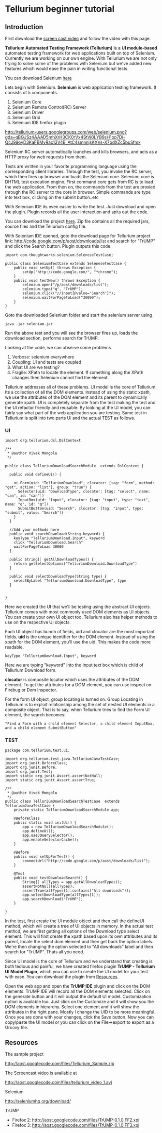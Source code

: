 

# Tellurium beginner tutorial #

## Introduction ##

First download the [screen cast video](TelluriumVideo1#Resources.md)  and follow the video with this page.

**Tellurium Automated Testing Framework (Tellurium)** is a **UI module-based** automated testing framework for web applications built on top of Selenium. Currently we are working on our own engine. With Tellurium we are not only trying to solve some of the problems with Selenium but we've added new features which would ease the pain in writing functional tests.

You can download Selenium [here](http://seleniumhq.org/download/)

Lets begin with Selenium. **Selenium** is web application testing framework. It consists of 5 components.

  1. Selenium Core
  1. Selenium Remote Control(RC) Server
  1. Selenium Driver
  1. Selenium Grid
  1. Selenium IDE firefox plugin

http://tellurium-users.googlegroups.com/web/selenium.png?gda=qBGJSz4AAAD5mhXrH3CK0rVx4StVj0LYB9sH1op7Di-QcJ99oyD3KaFBMvRac13V4B_AtC4smnnjsKXVs-X7bdXZc5buSfmx

Selenium RC server automatically launches and kills browsers, and acts as a HTTP proxy for web requests from them.

Tests are written in your favorite programming language using the corresponding client libraries. Through the test, you invoke the RC server, which then fires up browser and loads the Selenium core. Selenium core is DHTML test execution engine. First command core gets from RC is to load the web application. From then on, the commands from the test are proxied through the RC server to the core in browser. Simple commands are type into text box, clicking on the submit button..etc

With Selenium IDE its even easier to write the test. Just download and open the plugin. Plugin records all the user interaction and spits out the code.

You can download the project [here](http://aost.googlecode.com/files/Tellurium_Sample.zip). Zip file contains all the required jars, source files and the Tellurium config file.

With Selenium IDE opened, goto the download page for Tellurium project
link: http://code.google.com/p/aost/downloads/list
and search for "TrUMP" and click the Search button. Plugin outputs this code.

```
import com.thoughtworks.selenium.SeleneseTestCase;

public class SeleniumTestCase extends SeleneseTestCase {
	public void setUp() throws Exception {
		setUp("http://code.google.com/", "*chrome");
	}
	public void testNew() throws Exception {
		selenium.open("/p/aost/downloads/list");
		selenium.type("q", "TrUMP");
		selenium.click("//input[@value='Search']");
		selenium.waitForPageToLoad("30000");
	}
}
```

Goto the downloaded Selenium folder and start the selenium server using
```
java -jar selenium.jar
```

Run the above test and you will see the browser fires up, loads the download section, performs search for TrUMP.


Looking at the code, we can observe some problems
  1. Verbose: selenium everywhere
  1. Coupling: UI and tests are coupled
  1. What UI are we testing?
  1. Fragile: XPath to locate the element. If something along the XPath changes then Selenium cannot find the element.

Tellurium addresses all of these problems. UI model is the core of Tellurium. Its a collection of all the DOM elements. Instead of using the static xpath, we use the attributes of the DOM element and its parent to dynamically generate xpath. UI is completely separate from the test making the test and the UI refactor friendly and reusable. By looking at the UI model, you can fairly say what part of the web application you are testing. Same test in Tellurium is split into two parts UI and the actual TEST as follows.

### UI ###

```
import org.tellurium.dsl.DslContext

/**
 * @author Vivek Mongolu
 */

public class TelluriumDownloadSearchModule  extends DslContext {

  public void defineUi() {

    ui.Form(uid: "TelluriumDownload", clocator: [tag: "form", method: "get", action: "list"], group: "true") {
      Selector(uid: "DownloadType", clocator: [tag: "select", name: "can", id: "can"])
      InputBox(uid: "Input", clocator: [tag: "input", type: "text", name: "q", id: "q"])
      SubmitButton(uid: "Search", clocator: [tag: "input", type: "submit", value: "Search"])
    }
  }

  //Add your methods here
  public void searchDownload(String keyword) {
    keyType "TelluriumDownload.Input", keyword
    click "TelluriumDownload.Search"
    waitForPageToLoad 30000
  }

  public String[] getAllDownloadTypes() {
    return getSelectOptions("TelluriumDownload.DownloadType")
  }

  public void selectDownloadType(String type) {
    selectByLabel "TelluriumDownload.DownloadType", type
  }


}
```

Here we created the UI that we'll be testing using the abstract UI objects.  Tellurium comes with most commonly used DOM elements as UI objects. You can create your own UI object too. Tellurium also has helper methods to use on the respective UI objects.

Each UI object has bunch of fields, uid and clocator are the most important fields.
**uid** is the unique identifier for the DOM element. Instead of using the xpath for the DOM element, you'll use the uid. This makes the code more readable.

```
keyType "TelluriumDownload.Input", keyword
```

Here we are typing "keyword" into the Input text box which is child of Tellurium Download form.

**clocator** is composite locator which uses the attributes of the DOM element. To get the attributes for a DOM element, you can use inspect on Firebug or Dom Inspector.

For the form UI object, group locating is turned on. Group Locating in Tellurium is to exploit relationship among the set of nested UI elements in a composite object. That is to say, when Tellurium tries to find the Form UI element, the search becomes:

```
"Find a Form with a child element Selector, a child element InputBox, and a child element SubmitButton"
```


### TEST ###

```
package com.tellurium.test.ui;

import org.tellurium.test.java.TelluriumJavaTestCase;
import org.junit.BeforeClass;
import org.junit.Before;
import org.junit.Test;
import static org.junit.Assert.assertNotNull;
import static org.junit.Assert.assertTrue;

/**
 * @author Vivek Mongolu
 */
public class TelluriumDownloadSearchTestCase  extends TelluriumJavaTestCase {
    private static TelluriumDownloadSearchModule app;

    @BeforeClass
    public static void initUi() {
        app = new TelluriumDownloadSearchModule();
        app.defineUi();
        app.useJQuerySelector();
        app.enableSelectorCache();
    }

    @Before
    public void setUpForTest() {
        connectUrl("http://code.google.com/p/aost/downloads/list");
    }

    @Test
    public void testDownloadSearch() {
        String[] allTypes = app.getAllDownloadTypes();
        assertNotNull(allTypes);
        assertTrue(allTypes[1].contains("All downloads"));
        app.selectDownloadType(allTypes[1]);
        app.searchDownload("TrUMP");
    }

}
```

In the test, first create the UI module object and then call the defineUI method, which will create a tree of UI objects in memory.
In the actual test method, we are first getting all options of the Download type select element. This will first create the xpath based upon its own attributes and its parent, locate the select dom element and then get back the option labels. We're then changing the option selected to "All downloads" label and then search for "TrUMP". Thats all you need.

Since UI model is the core of Tellurium and we understand that creating is both tedious and painful, we have created firefox plugin **TrUMP - Tellurium UI Model Plugin**, which you can use to create the UI model for your test with ease. You can download the plugin from  [Resources](TelluriumVideo1#Resources.md).

Open the web app and open the **TrUMP IDE** plugin and click on the DOM elements. TrUMP IDE will record all the DOM elements selected. Click on the generate button and it will output the default UI model. Customization option is available too. Just click on the Customize and it will show you the DOM elements in hierarchy. Select one element and it will show the attributes in the right pane. Mostly I change the UID to be more meaningful. Once you are done with your changes, click the Save button. Now you can copy/paste the UI model or you can click on the File->export to export as a Groovy file.

## Resources ##

The sample project

http://aost.googlecode.com/files/Tellurium_Sample.zip

The Screencast video is available at

http://aost.googlecode.com/files/tellurium_video_1.avi

Selenium

http://seleniumhq.org/download/

TrUMP

  * Firefox 2: http://aost.googlecode.com/files/TrUMP-0.1.0.FF2.xpi
  * Firefox 3: http://aost.googlecode.com/files/TrUMP-0.1.0.FF3.xpi